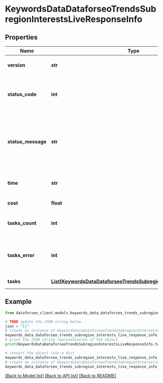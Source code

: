 # KeywordsDataDataforseoTrendsSubregionInterestsLiveResponseInfo


## Properties

Name | Type | Description | Notes
------------ | ------------- | ------------- | -------------
**version** | **str** | the current version of the API | [optional] 
**status_code** | **int** | general status code you can find the full list of the response codes here | [optional] 
**status_message** | **str** | general informational message you can find the full list of general informational messages here | [optional] 
**time** | **str** | total execution time, seconds | [optional] 
**cost** | **float** | total tasks cost, USD | [optional] 
**tasks_count** | **int** | the number of tasks in the tasks array | [optional] 
**tasks_error** | **int** | the number of tasks in the tasks array returned with an error | [optional] 
**tasks** | [**List[KeywordsDataDataforseoTrendsSubregionInterestsLiveTaskInfo]**](KeywordsDataDataforseoTrendsSubregionInterestsLiveTaskInfo.md) | array of tasks | [optional] 

## Example

```python
from dataforseo_client.models.keywords_data_dataforseo_trends_subregion_interests_live_response_info import KeywordsDataDataforseoTrendsSubregionInterestsLiveResponseInfo

# TODO update the JSON string below
json = "{}"
# create an instance of KeywordsDataDataforseoTrendsSubregionInterestsLiveResponseInfo from a JSON string
keywords_data_dataforseo_trends_subregion_interests_live_response_info_instance = KeywordsDataDataforseoTrendsSubregionInterestsLiveResponseInfo.from_json(json)
# print the JSON string representation of the object
print(KeywordsDataDataforseoTrendsSubregionInterestsLiveResponseInfo.to_json())

# convert the object into a dict
keywords_data_dataforseo_trends_subregion_interests_live_response_info_dict = keywords_data_dataforseo_trends_subregion_interests_live_response_info_instance.to_dict()
# create an instance of KeywordsDataDataforseoTrendsSubregionInterestsLiveResponseInfo from a dict
keywords_data_dataforseo_trends_subregion_interests_live_response_info_form_dict = keywords_data_dataforseo_trends_subregion_interests_live_response_info.from_dict(keywords_data_dataforseo_trends_subregion_interests_live_response_info_dict)
```
[[Back to Model list]](../README.md#documentation-for-models) [[Back to API list]](../README.md#documentation-for-api-endpoints) [[Back to README]](../README.md)


